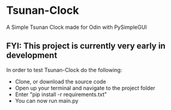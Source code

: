 # Tsunan-Clock
A Simple Tsunan Clock made for Odin with PySimpleGUI

## FYI: This project is currently very early in development

In order to test Tsunan-Clock do the following:
* Clone, or download the source code
* Open up your terminal and navigate to the project folder
* Enter "pip install -r requirements.txt"
* You can now run main.py
